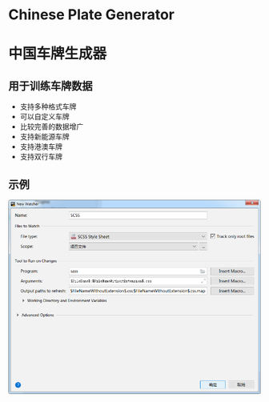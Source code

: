 # Chinese Plate Generator
# 中国车牌生成器

## 用于训练车牌数据

+ 支持多种格式车牌
+ 可以自定义车牌
+ 比较完善的数据增广
+ 支持新能源车牌
+ 支持港澳车牌
+ 支持双行车牌

## 示例

![image](https://raw.githubusercontent.com/siyecao/image-folder/master/images/file_watchers.png)